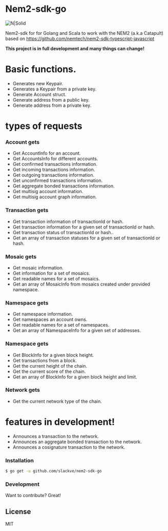 # Nem2-sdk-go 
![N|Solid](https://github.com/slackve/nem2-sdk-go/blob/master/assets/tipo.jpg)

Nem2-sdk for for Golang and Scala to work with the NEM2 (a.k.a Catapult) based on https://github.com/nemtech/nem2-sdk-typescript-javascript


**This project is in full development and many things can change!**

# Basic functions.
 - Generates new Keypair.
 - Generates a Keypair from a private key.
 - Generate Account struct.
 - Generate address from a public key.
 - Generate address from a private key.

# types of requests

### Account gets
 - Get AccountInfo for an account.
 - Get AccountsInfo for different accounts.
 - Get confirmed transactions information.
 - Get incoming transactions information.
 - Get outgoing transactions information.
 - Get unconfirmed transactions information.
 - Get aggregate bonded transactions information.
 - Get multisig account information.
 - Get multisig account graph information.
 
 ### Transaction gets
 - Get transaction information of transactionId or hash.
 - Get transaction information for a given set of transactionId or hash.
 - Get transaction status of transactionId or hash..
 - Get an array of transaction statuses for a given set of transactionId or hash.
 
 ### Mosaic gets
 - Get mosaic information.
 - Get information for a set of mosaics.
 - Get readable names for a set of mosaics.
 - Get an array of MosaicInfo from mosaics created under provided namespace.

 ### Namespace gets
 - Get namespace information.
 - Get namespaces an account owns.
 - Get readable names for a set of namespaces.
 - Get an array of NamespaceInfo for a given set of addresses.
 
 ### Namespace gets
 - Get BlockInfo for a given block height.
 - Get transactions from a block.
 - Get the current height of the chain.
 - Get the current score of the chain.
 - Get an array of BlockInfo for a given block height and limit.
 
 ### Network gets
 - Get the current network type of the chain.
 
 # features in development!
   - Announces a transaction to the network.
   - Announces an aggregate bonded transaction to the network.
   - Announces a cosignature transaction to the network.
 
### Installation

```sh
$ go get -u github.com/slackve/nem2-sdk-go
```

### Development

Want to contribute? Great!

License
----

MIT
